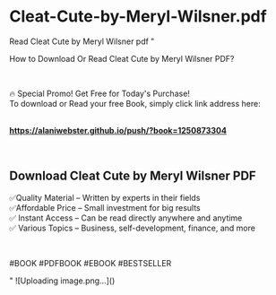 # Cleat-Cute-by-Meryl-Wilsner.pdf
Read Cleat Cute by Meryl Wilsner pdf
"<p>How to Download Or Read Cleat Cute by Meryl Wilsner PDF?</p>
<p>&nbsp;</p>
<p>&#128293;  Special Promo! Get Free for Today's Purchase!<br />To download or Read your free Book, simply click link address here:&nbsp;<br />&nbsp;</p>
<p><a href=""https://alaniwebster.github.io/push/?book=1250873304""><strong>https://alaniwebster.github.io/push/?book=1250873304</strong></a></p>
<p>&nbsp;</p>
<h2>Download Cleat Cute by Meryl Wilsner PDF</h2>
<p>&#x2705;Quality Material &ndash; Written by experts in their fields<br />&#x2705;Affordable Price &ndash; Small investment for big results<br />&#x2705; Instant Access &ndash; Can be read directly anywhere and anytime<br />&#x2705; Various Topics &ndash; Business, self-development, finance, and more</p>
<p>&nbsp;</p>
<p>#BOOK #PDFBOOK #EBOOK #BESTSELLER</p>
"
![Uploading image.png…]()
